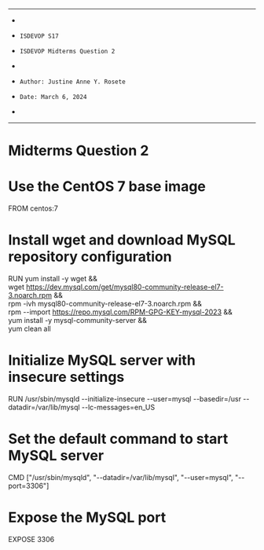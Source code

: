 **********************************************************************
*
*     ISDEVOP S17
*     ISDEVOP Midterms Question 2
*     
*     Author: Justine Anne Y. Rosete
*     Date: March 6, 2024
*     
**********************************************************************

# Midterms Question 2


# Use the CentOS 7 base image
FROM centos:7

# Install wget and download MySQL repository configuration
RUN yum install -y wget && \
    wget https://dev.mysql.com/get/mysql80-community-release-el7-3.noarch.rpm && \
    rpm -ivh mysql80-community-release-el7-3.noarch.rpm && \
    rpm --import https://repo.mysql.com/RPM-GPG-KEY-mysql-2023 && \
    yum install -y mysql-community-server && \
    yum clean all

# Initialize MySQL server with insecure settings
RUN /usr/sbin/mysqld --initialize-insecure --user=mysql --basedir=/usr --datadir=/var/lib/mysql --lc-messages=en_US

# Set the default command to start MySQL server
CMD ["/usr/sbin/mysqld", "--datadir=/var/lib/mysql", "--user=mysql", "--port=3306"]

# Expose the MySQL port
EXPOSE 3306
